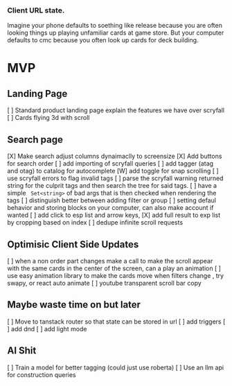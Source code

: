 ### Client URL state.
Imagine your phone defaults to soething like release because you are often looking things up playing unfamiliar cards at game store. But your computer defaults to cmc because you often look up cards for deck building.



# MVP
## Landing Page
 [ ] Standard product landing page explain the features we have over scryfall
 [ ] Cards flying 3d with scroll

## Search page
 [X] Make search adjust columns dynaimaclly to screensize
 [X] Add buttons for search order
 [ ] add importing of scryfall queries
 [ ] add tagger (atag and otag) to catalog for autocomplete
 [W] add toggle for snap scrolling
 [ ] use scryfall errors to flag invalid tags
    [ ] parse the scryfall warning returned string for the culprit tags and then search the tree for said tags.
    [ ] have a simple  ``` Set<string>``` of bad args that is then checked when rendering the tags
 [ ] distinguish better between adding filter or group
 [ ] setting defaul behavior and storing blocks on your computer, can also make account if wanted
 [ ] add click to esp list and arrow keys,
 [X] add full result to exp list by cropping based on index
 [ ] dedupe infinite scroll requests
 ## Optimisic Client Side Updates
 [ ] when a non order part changes make a call to make the scroll appear with the same cards in the center of the screen, can a play an animation
 [ ] use easy animation library to make the cards move when filters change , try swapy, or react auto animate
 [ ] youtube transparent scroll bar copy

## Maybe waste time on but later
 [ ] Move to tanstack router so that state can be stored in url
 [ ] add triggers
 [ ] add dnd
 [ ] add light mode

## AI Shit
 [ ] Train a model for better tagging (could just use roberta)
 [ ] Use an llm api for construction queries 